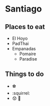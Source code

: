 # Santiago

## Places to eat
- El Hoyo
- PadThai
- Empanadas
  - Pomaire
  - Paradise

## Things to do
- :soccer:
- :squirrel:
- :worried: :gun:
